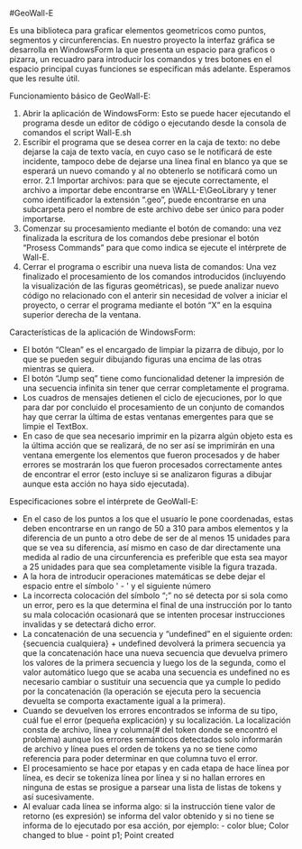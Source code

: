 #GeoWall-E

Es una biblioteca para graficar elementos geometricos como puntos, segmentos y circunferencias. En nuestro proyecto la interfaz gráfica se desarrolla en WindowsForm la que presenta un espacio para graficos o pizarra, un recuadro para introducir los comandos y tres botones en el espacio principal cuyas funciones se especifican más adelante. Esperamos que les resulte útil.


Funcionamiento básico de GeoWall-E:
1.	Abrir la aplicación de WindowsForm: Esto se puede hacer ejecutando el programa desde un editor de código o ejecutando desde la consola de comandos el script Wall-E.sh
2.	Escribir el programa que se desea correr en la caja de texto: no debe dejarse la caja de texto vacía, en cuyo caso se le notificará de este incidente, tampoco debe de dejarse una línea final en blanco ya que se esperará un nuevo comando y al no obtenerlo se notificará como un error.
2.1	Importar archivos: para que se ejecute correctamente, el archivo a importar debe encontrarse en \WALL-E\GeoLibrary y tener como identificador la extensión “.geo”, puede encontrarse en una subcarpeta pero el nombre de este archivo debe ser único para poder importarse.
3.	Comenzar su procesamiento mediante el botón de comando: una vez finalizada la escritura de los comandos debe presionar el botón “Prosess Commands” para que como indica se ejecute el intérprete de Wall-E.
4.	Cerrar el programa o escribir una nueva lista de comandos: Una vez finalizado el procesamiento de los comandos introducidos (incluyendo la visualización de las figuras geométricas), se puede analizar nuevo código no relacionado con el anterir sin necesidad de volver a iniciar el proyecto, o cerrar el programa mediante el botón “X” en la esquina superior derecha de la ventana.

Características de la aplicación de WindowsForm:
- El botón “Clean” es el encargado de limpiar la pizarra de dibujo, por lo que se pueden seguir dibujando figuras una encima de las otras mientras se quiera.
- El botón “Jump seq” tiene como funcionalidad detener la impresión de una secuencia infinita sin tener que cerrar completamente el programa.
- Los cuadros de mensajes detienen el ciclo de ejecuciones, por lo que para dar por concluido el procesamiento de un conjunto de comandos hay que cerrar la última de estas ventanas emergentes para que se limpie el TextBox.
- En caso de que sea necesario imprimir en la pizarra algún objeto esta es la última acción que se realizará, de no ser así se imprimirán en una ventana emergente los elementos que fueron procesados y de haber errores se mostrarán los que fueron procesados correctamente antes de encontrar el error (esto incluye si se analizaron figuras a dibujar aunque esta acción no haya sido ejecutada).

Especificaciones sobre el intérprete de GeoWall-E:
- En el caso de los puntos a los que el usuario le pone coordenadas, estas deben encontrarse en un rango de 50 a 310 para ambos elementos y la diferencia de un punto a otro debe de ser de al menos 15 unidades para que se vea su diferencia, así mismo en caso de dar directamente una medida al radio de una circunferencia es preferible que esta sea mayor a 25 unidades para que sea completamente visible la figura trazada.
- A la hora de introducir operaciones matemáticas se debe dejar el espacio entre el símbolo ' - ' y el siguiente número
- La incorrecta colocación del símbolo “;” no sé detecta por si sola como un error, pero es la que determina el final de una instrucción por lo tanto su mala colocación ocasionará que se intenten procesar instrucciones invalidas y se detectará dicho error.
- La concatenación de una secuencia y “undefined” en el siguiente orden: {secuencia cualquiera} + undefined devolverá la primera secuencia ya que la concatenación hace una nueva secuencia que devuelva primero los valores de la primera secuencia y luego los de la segunda, como el valor automático luego que se acaba una secuencia es undefined no es necesario cambiar o sustituir una secuencia que ya cumple lo pedido por la concatenación (la operación se ejecuta pero la secuencia devuelta se comporta exactamente igual a la primera).
- Cuando se devuelven los errores encontrados se informa de su tipo, cuál fue el error (pequeña explicación) y su localización. La localización consta de archivo, línea y columna(# del token donde se encontró el problema) aunque los errores semánticos detectados solo informarán de archivo y línea pues el orden de tokens ya no se tiene como referencia para poder determinar en que columna tuvo el error.
- El procesamiento se hace por etapas y en cada etapa de hace línea por línea, es decir se tokeniza línea por línea y si no hallan errores en ninguna de estas se prosigue a parsear una lista de listas de tokens y así sucesivamente.
- Al evaluar cada línea se informa algo: si la instrucción tiene valor de retorno (es expresión) se informa del valor obtenido y si no tiene se informa de lo ejecutado por esa acción, por ejemplo:
       - color blue; Color changed to blue
       - point p1; Point created

